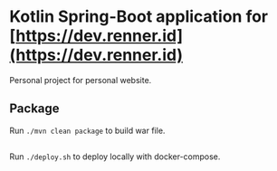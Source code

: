 # Kotlin Spring-Boot application for [https://dev.renner.id](https://dev.renner.id)

Personal project for personal website.

## Package

Run `./mvn clean package` to build war file.

##

Run `./deploy.sh` to deploy locally with docker-compose.
